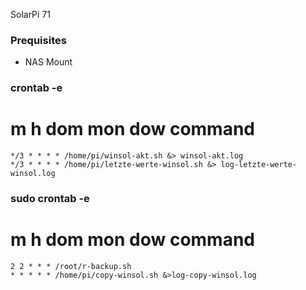 SolarPi 71

### Prequisites

* NAS Mount




### crontab -e

# m h  dom mon dow   command


    */3 * * * * /home/pi/winsol-akt.sh &> winsol-akt.log
    */3 * * * * /home/pi/letzte-werte-winsol.sh &> log-letzte-werte-winsol.log

### sudo crontab -e


# m h  dom mon dow   command
    2 2 * * * /root/r-backup.sh
    * * * * * /home/pi/copy-winsol.sh &>log-copy-winsol.log
    
    
